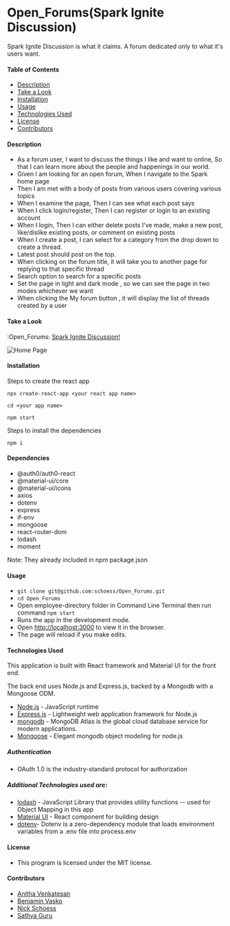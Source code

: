 # Open_Forums(Spark Ignite Discussion)

Spark Ignite Discussion is what it claims. A forum dedicated only to what it's users want.

#### Table of Contents
* [Description](#description)
* [Take a Look](#take-a-look)
* [Installation](#installation)
* [Usage](#usage)
* [Technologies Used](#technologies-used)
* [License](#license)
* [Contributors](#contributors)
#### Description
* As a forum user, I want to discuss the things I like and want to online, So that I can learn more about the people and happenings in our world.
* Given I am looking for an open forum, When I navigate to the Spark home page 
* Then I am met with a body of posts from various users covering various topics
* When I examine the page, Then I can see what each post says
* When I  click login/register, Then I can register or login to an existing account
* When I login, Then I can either delete posts I’ve made, make a new post, like/dislike existing posts, or comment on existing posts
* When I create a post, I can select for a category from the drop down to create a thread.
* Latest post should post on the top.
* When clicking on the forum title, it will take you to another page for replying to that specific thread
* Search option to search for a specific posts
* Set the page in light and dark mode , so we can see the page in two modes whichever we want 
* When clicking the My forum button , it will display the list of threads created by a user 

#### Take a Look

:Open_Forums: [Spark Ignite Discussion!](https://open-forums-schoess.herokuapp.com/)

![Home Page](./public/assets/img/open_forums.gif)

#### Installation
Steps to create the react app

`npx create-react-app <your react app name>` 

`cd <your app name>`

`npm start`

Steps to install the dependencies

`npm i`

#### Dependencies
* @auth0/auth0-react
* @material-ui/core
* @material-ui/icons
* axios
* dotenv
* express
* if-env
* mongoose
* react-router-dom
* lodash
* moment

Note: They already included in npm package.json

####  Usage
* `git clone git@github.com:schoess/Open_Forums.git`
* `cd Open_Forums`
* Open employee-directory folder in Command Line Terminal then run command `npm start`
* Runs the app in the development mode.<br />
* Open [http://localhost:3000](http://localhost:3000) to view it in the browser.
* The page will reload if you make edits.<br />

#### Technologies Used
This application is built with React framework and Material UI for the front end.

The back end uses Node.js and Express.js, backed by a Mongodb with a Mongoose ODM.

* [Node.js](https://nodejs.org/en/) - JavaScript runtime
* [Express.js](https://expressjs.com/) - Lightweight web application framework for Node.js
* [mongodb](https://www.mongodb.com/cloud/atlas) - MongoDB Atlas is the global cloud database service for modern applications.
* [Mongoose](https://mongoosejs.com/) - Elegant mongodb object modeling for node.js

##### Authentication 
* OAuth 1.0 is the industry-standard protocol for authorization

##### Additional Technologies used are:

* [lodash](https://lodash.com/) - JavaScript Library that provides utility functions -- used for Object Mapping in this app
* [Material UI](https://material-ui.com/) - React component for building design 
* [dotenv](https://www.npmjs.com/package/dotenv)- Dotenv is a zero-dependency module that loads environment variables from a .env file into process.env

#### License
* This program is licensed under the MIT license.
#### Contributors
- [Anitha Venkatesan](https://github.com/Anitha-Venkatesan)
- [Benjamin Vasko](https://github.com/TribeOfBenjamin)
- [Nick Schoess](https://github.com/schoess)
- [Sathya Guru](https://github.com/karpagasathya)


